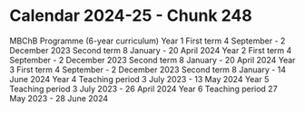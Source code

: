 # Calendar 2024-25 - Chunk 248

<!-- Chunk tokens: 99, Enriched tokens: 109 -->

MBChB Programme (6-year curriculum)
Year 1
First term
4 September - 2 December 2023
Second term
8 January - 20 April 2024
Year 2
First term
4 September - 2 December 2023
Second term
8 January - 20 April 2024
Year 3
First term
4 September - 2 December 2023
Second term
8 January - 14 June 2024
Year 4
Teaching period
3 July 2023 - 13 May 2024
Year 5
Teaching period
3 July 2023 - 26 April 2024
Year 6
Teaching period
27 May 2023 - 28 June 2024